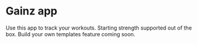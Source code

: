 # Gainz app

Use this app to track your workouts. Starting strength supported out of the box. Build your own templates feature coming soon.
